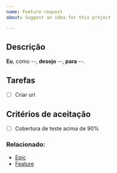 ```yaml
---
name: Feature request
about: Suggest an idea for this project

---
```


## Descrição 
**Eu**, como --, **desejo** --, **para** --.

## Tarefas 
- [ ] Criar url 

## Critérios de aceitação 
- [ ] Cobertura de teste acima de 90% 

### Relacionado: 
- [Epic]()
- [Feature]()
